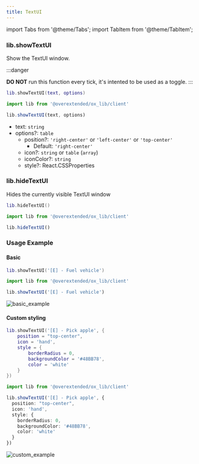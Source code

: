 ```yaml
---
title: TextUI
---
```


import Tabs from '@theme/Tabs';
import TabItem from '@theme/TabItem';

### lib.showTextUI

Show the TextUI window.

:::danger

**DO NOT** run this function every tick, it's intented to be used as a toggle.
:::

<Tabs>
<TabItem value='Lua'>

```lua
lib.showTextUI(text, options)
```

</TabItem>
<TabItem value='JS/TS'>

```ts
import lib from '@overextended/ox_lib/client'

lib.showTextUI(text, options)
```

</TabItem>
</Tabs>

* text: `string`
* options?: `table`
  * position?: `'right-center'` or `'left-center'` or `'top-center'`
    * Default: `'right-center'`
  * icon?: `string` or `table` (`array`)
  * iconColor?: `string`
  * style?: React.CSSProperties

### lib.hideTextUI

Hides the currently visible TextUI window

<Tabs>
<TabItem value='Lua'>

```lua
lib.hideTextUI()
```

</TabItem>
<TabItem value='JS/TS'>

```ts
import lib from '@overextended/ox_lib/client'

lib.hideTextUI()
```

</TabItem>
</Tabs>

### Usage Example

#### Basic

<Tabs>
<TabItem value='Lua'>

```lua
lib.showTextUI('[E] - Fuel vehicle')
```

</TabItem>
<TabItem value='JS/TS'>

```ts
import lib from '@overextended/ox_lib/client'

lib.showTextUI('[E] - Fuel vehicle')
```

</TabItem>
</Tabs>

![basic_example](https://i.imgur.com/uZS40fD.png)

#### Custom styling

<Tabs>
<TabItem value='Lua'>

```lua
lib.showTextUI('[E] - Pick apple', {
    position = "top-center",
    icon = 'hand',
    style = {
        borderRadius = 0,
        backgroundColor = '#48BB78',
        color = 'white'
    }
})
```

</TabItem>
<TabItem value='JS/TS'>

```ts
import lib from '@overextended/ox_lib/client'

lib.showTextUI('[E] - Pick apple', {
  position: "top-center",
  icon: 'hand',
  style: {
    borderRadius: 0,
    backgroundColor: '#48BB78',
    color: 'white'
  }
})
```

</TabItem>
</Tabs>

![custom_example](https://i.imgur.com/sy9lPC0.png)
